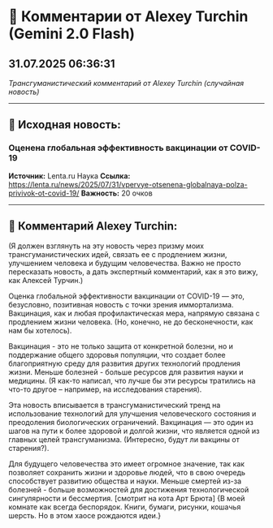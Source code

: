# 💬 Комментарии от Alexey Turchin (Gemini 2.0 Flash)
## 31.07.2025 06:36:31

*Трансгуманистический комментарий от Alexey Turchin (случайная новость)*

---

## 📰 Исходная новость:

### Оценена глобальная эффективность вакцинации от COVID-19

**Источник:** Lenta.ru Наука
**Ссылка:** https://lenta.ru/news/2025/07/31/vpervye-otsenena-globalnaya-polza-privivok-ot-covid-19/
**Важность:** 20 очков

---

## 💬 Комментарий Alexey Turchin:

(Я должен взглянуть на эту новость через призму моих трансгуманистических идей, связать ее с продлением жизни, улучшением человека и будущим человечества. Важно не просто пересказать новость, а дать экспертный комментарий, как я это вижу, как Алексей Турчин.)

Оценка глобальной эффективности вакцинации от COVID-19 — это, безусловно, позитивная новость с точки зрения иммортализма. Вакцинация, как и любая профилактическая мера, напрямую связана с продлением жизни человека. (Но, конечно, не до бесконечности, как нам бы хотелось). 
    
Вакцинация - это не только защита от конкретной болезни, но и поддержание общего здоровья популяции, что создает более благоприятную среду для развития других технологий продления жизни. Меньше болезней - больше ресурсов для развития науки и медицины. (Я как-то написал, что лучше бы эти ресурсы тратились на что-то другое – например, на исследования старения). 
    
Эта новость вписывается в трансгуманистический тренд на использование технологий для улучшения человеческого состояния и преодоления биологических ограничений. Вакцинация — это один из шагов на пути к более здоровой и долгой жизни, что является одной из главных целей трансгуманизма. (Интересно, будут ли вакцины от старения?).
    
Для будущего человечества это имеет огромное значение, так как позволяет сохранить жизни и здоровье людей, что в свою очередь способствует развитию общества и науки. Меньше смертей из-за болезней - больше возможностей для достижения технологической сингулярности и бессмертия. [смотрит на кота Арт Брюта]
{В моей комнате как всегда беспорядок. Книги, бумаги, рисунки, кошачья шерсть. Но в этом хаосе рождаются идеи.}

